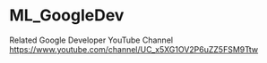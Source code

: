 # ML_GoogleDev
Related Google Developer YouTube Channel https://www.youtube.com/channel/UC_x5XG1OV2P6uZZ5FSM9Ttw
